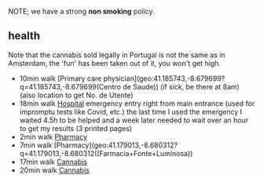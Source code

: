 
NOTE; we have a strong **non smoking** policy.

## health

Note that the cannabis sold legally in Portugal is not the same as in Amsterdam,
the 'fun' has been taken out of it, you won't get high.


- 10min walk [Primary care physician](geo:41.185743,-8.679699?q=41.185743,-8.679699(Centro de Saude)) (if sick, be there at 8am) (also location to get No. de Utente)
- 18min walk [Hospital](geo:41.1814717,-8.6635745?q=41.1814717,-8.6635745(Hospital+Pedro+Hispano)) emergency entry right from main entrance (used for impromptu tests like Covid, etc.) the last time I used the emergency I waited 4.5h to be helped and a week later needed to wait over an hour to get my results (3 printed pages)
- 2min walk [Pharmacy](geo:41.181804,-8.676948?q=41.181804,-8.676948(Antonio+J+Gomes+Morais))
- 7min walk [Pharmacy](geo:41.179013,-8.680312?q=41.179013,-8.680312((Farmacia+Fonte+Luminosa))
- 17min walk [Cannabis](geo:41.181994,-8.688802?q=41.181994,-8.688802(Cannabis+Store+Amsterdam+Matosinhos))
- 20min walk [Cannabis](geo:41.180726,-8.692509?q=41.180726,-8.692509(Cbweed+Matosinhos+CBD+flower+oil))

